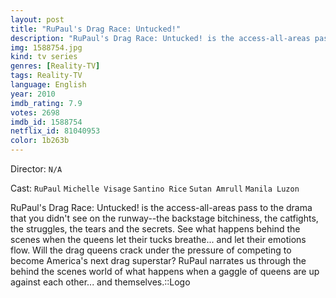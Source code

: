 ```yaml
---
layout: post
title: "RuPaul's Drag Race: Untucked!"
description: "RuPaul's Drag Race: Untucked! is the access-all-areas pass to the drama that you didn't see on the runway--the backstage bitchiness, the catfights, the struggles, the tears and the secrets. See what happens behind the scenes when the queens let their tucks breathe... and let their emotions flow. Will the drag queens crack under the pressure of competing to become America's next drag superstar? RuPaul narrates us through the behind the scenes world of what happens when a gaggle of queens are up against each other... and themselves..."
img: 1588754.jpg
kind: tv series
genres: [Reality-TV]
tags: Reality-TV 
language: English
year: 2010
imdb_rating: 7.9
votes: 2698
imdb_id: 1588754
netflix_id: 81040953
color: 1b263b
---
```

Director: `N/A`  

Cast: `RuPaul` `Michelle Visage` `Santino Rice` `Sutan Amrull` `Manila Luzon` 

RuPaul's Drag Race: Untucked! is the access-all-areas pass to the drama that you didn't see on the runway--the backstage bitchiness, the catfights, the struggles, the tears and the secrets. See what happens behind the scenes when the queens let their tucks breathe... and let their emotions flow. Will the drag queens crack under the pressure of competing to become America's next drag superstar? RuPaul narrates us through the behind the scenes world of what happens when a gaggle of queens are up against each other... and themselves.::Logo
